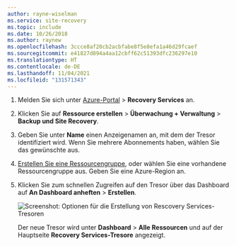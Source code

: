 ```yaml
---
author: rayne-wiselman
ms.service: site-recovery
ms.topic: include
ms.date: 10/26/2018
ms.author: raynew
ms.openlocfilehash: 3ccce8af20cb2acbfabe8f5e8efa1a46d29fcaef
ms.sourcegitcommit: e41827d894a4aa12cbff62c51393dfc236297e10
ms.translationtype: HT
ms.contentlocale: de-DE
ms.lasthandoff: 11/04/2021
ms.locfileid: "131571343"
---
```

1. Melden Sie sich unter [Azure-Portal](https://portal.azure.com) > **Recovery Services** an.
2. Klicken Sie auf **Ressource erstellen** > **Überwachung + Verwaltung** > **Backup und Site Recovery**.
3. Geben Sie unter **Name** einen Anzeigenamen an, mit dem der Tresor identifiziert wird. Wenn Sie mehrere Abonnements haben, wählen Sie das gewünschte aus.
4. [Erstellen Sie eine Ressourcengruppe](../articles/azure-resource-manager/templates/deploy-portal.md), oder wählen Sie eine vorhandene Ressourcengruppe aus. Geben Sie eine Azure-Region an. 
5. Klicken Sie zum schnellen Zugreifen auf den Tresor über das Dashboard auf **An Dashboard anheften** > **Erstellen**.

   ![Screenshot: Optionen für die Erstellung von Rescovery Services-Tresoren](./media/site-recovery-create-vault/new-vault-settings.png)

   Der neue Tresor wird unter **Dashboard** > **Alle Ressourcen** und auf der Hauptseite **Recovery Services-Tresore** angezeigt.
